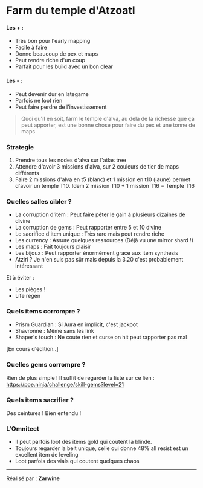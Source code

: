 # Farm du temple d'Atzoatl

#### Les + : 
- Très bon pour l'early mapping
- Facile à faire
- Donne beaucoup de pex et maps
- Peut rendre riche d'un coup
- Parfait pour les build avec un bon clear

#### Les - : 
- Peut devenir dur en lategame
- Parfois ne loot rien
- Peut faire perdre de l'investissement

> Quoi qu'il en soit, farm le temple d'alva, au dela de la richesse que ça peut apporter, est une bonne chose pour faire du pex et une tonne de maps

### Strategie

1. Prendre tous les nodes d'alva sur l'atlas tree
2. Attendre d'avoir 3 missions d'alva, sur 2 couleurs de tier de maps différents
3. Faire 2 missions d'alva en t5 (blanc) et 1 mission en t10 (jaune) permet d'avoir un temple T10. Idem 2 mission T10 + 1 mission T16 = Temple T16

### Quelles salles cibler ? 

- La corruption d'item : Peut faire péter le gain à plusieurs dizaines de divine
- La corruption de gems : Peut rapporter entre 5 et 10 divine
- Le sacrifice d'item unique : Très rare mais peut rendre riche
- Les currency : Assure quelques ressources (Déjà vu une mirror shard !)
- Les maps : Fait toujours plaisir
- Les bijoux : Peut rapporter énormément grace aux item synthesis
- Atziri ? Je n'en suis pas sûr mais depuis la 3.20 c'est probablement intéressant

Et à éviter :
- Les pièges ! 
- Life regen

### Quels items corrompre ?

- Prism Guardian : Si Aura en implicit, c'est jackpot
- Shavronne : Même sans les link
- Shaper's touch : Ne coute rien et curse on hit peut rapporter pas mal

[En cours d'édition..]

### Quelles gems corrompre ? 

Rien de plus simple ! Il suffit de regarder la liste sur ce lien : https://poe.ninja/challenge/skill-gems?level=21

### Quels items sacrifier ? 

Des ceintures ! Bien entendu ! 

### L'Omnitect 

- Il peut parfois loot des items gold qui coutent la blinde. 
- Toujours regarder la belt unique, celle qui donne 48% all resist est un excellent item de leveling
- Loot parfois des vials qui coutent quelques chaos

<hr>

Réalisé par : **Zarwine**
